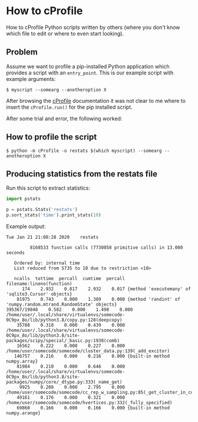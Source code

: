 

# How to cProfile

How to cProfile Python scripts written by others (where you don't know which
file to edit or where to even start looking).


## Problem

Assume we want to profile a pip-installed Python application which provides a script with an `entry_point`.
This is our example script with example arguments:
```shell
$ myscript --somearg --anotheroption X
```

After browsing the
[cProfile](https://docs.python.org/3/library/profile.html#module-cProfile)
documentation it was not clear to me where to insert the `cProfile.run()` for
the pip installed script.

After some trial and error, the following worked:


## How to profile the script

```shell
$ python -m cProfile -o restats $(which myscript) --somearg --anotheroption X
```

## Producing statistics from the restats file

Run this script to extract statistics:
```python
import pstats

p = pstats.Stats('restats')
p.sort_stats('time').print_stats(10)
```

Example output:
```
Tue Jan 21 21:08:28 2020    restats

         8168533 function calls (7730858 primitive calls) in 13.080 seconds

   Ordered by: internal time
   List reduced from 5735 to 10 due to restriction <10>

   ncalls  tottime  percall  cumtime  percall filename:lineno(function)
      174    2.932    0.017    2.932    0.017 {method 'executemany' of 'sqlite3.Cursor' objects}
    81975    0.743    0.000    1.389    0.000 {method 'randint' of 'numpy.random.mtrand.RandomState' objects}
395367/19848    0.582    0.000    1.498    0.000 /home/user/.local/share/virtualenvs/somecode-0C9px_8o/lib/python3.8/copy.py:128(deepcopy)
    35788    0.318    0.000    0.439    0.000 /home/user/.local/share/virtualenvs/somecode-0C9px_8o/lib/python3.8/site-packages/scipy/special/_basic.py:1938(comb)
    16562    0.222    0.000    0.227    0.000 /home/user/somecode/somecode/cluster_data.py:139(_add_excitor)
   146757    0.216    0.000    0.216    0.000 {built-in method numpy.array}
    81984    0.210    0.000    0.646    0.000 /home/user/.local/share/virtualenvs/somecode-0C9px_8o/lib/python3.8/site-packages/numpy/core/_dtype.py:333(_name_get)
     9925    0.208    0.000    2.795    0.000 /home/user/somecode/somecode/cc_rep_w_sampling.py:85(_get_cluster_in_combo)
    49161    0.176    0.000    0.321    0.000 /home/user/somecode/somecode/hvertices.py:332(_fully_specified)
    69860    0.166    0.000    0.166    0.000 {built-in method numpy.arange}
```
